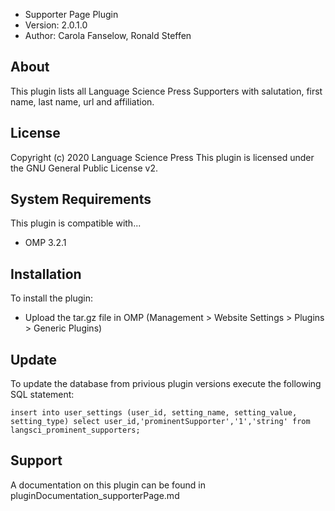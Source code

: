 - Supporter Page Plugin
- Version: 2.0.1.0
- Author: Carola Fanselow, Ronald Steffen

About
-----
This plugin lists all Language Science Press Supporters with salutation, first name, last name, url and affiliation.

License
-------
Copyright (c) 2020 Language Science Press
This plugin is licensed under the GNU General Public License v2. 

System Requirements
-------------------
This plugin is compatible with...
 - OMP 3.2.1

Installation
------------
To install the plugin:
 - Upload the tar.gz file in OMP (Management > Website Settings > Plugins > Generic Plugins)
 
Update
------------
To update the database from privious plugin versions execute the following SQL statement:

`insert into user_settings (user_id, setting_name, setting_value, setting_type) select user_id,'prominentSupporter','1','string' from langsci_prominent_supporters;`

Support
---------------
A documentation on this plugin can be found in pluginDocumentation_supporterPage.md


